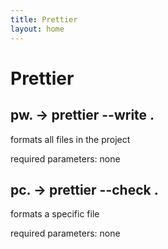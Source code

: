 ```yaml
---
title: Prettier
layout: home
---
```


# Prettier

## pw. -> prettier --write .

formats all files in the project

required parameters: none

## pc. -> prettier --check .

formats a specific file

required parameters: none

